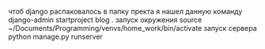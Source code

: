 чтоб django распаковалось в папку пректа я нашел данную команду django-admin startproject blog .
запуск окружения source ~/Documents/Programming/venvs/home_work/bin/activate
запуск сервера python manage.py runserver
